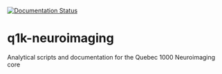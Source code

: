 [![Documentation Status](https://readthedocs.org/projects/q1k-neuroimaging/badge/?version=latest)](https://q1k-neuroimaging.readthedocs.io/en/latest/?badge=latest)

# q1k-neuroimaging
Analytical scripts and documentation for the Quebec 1000 Neuroimaging core

